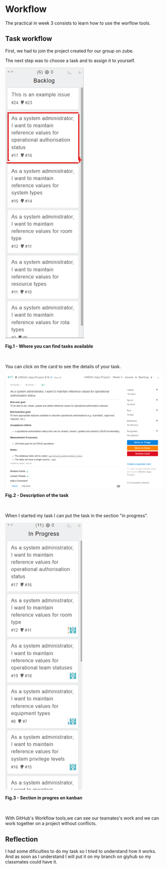 # Workflow

The practical in week 3 consists to learn how to use the worflow tools. 


## Task workflow

First, we had to join the project created for our group on zube.

The next step was to choose a task and to assign it to yourself.


![screenshot 1](images/assigner_tache.png)
<figcaption><b>Fig.1 - Where you can find tasks available</b></figcaption><br><br>

You can click on the card to see the details of your task.


![screenshot 1](images/details_tache.png)
<figcaption><b>Fig.2 - Description of the task</b></figcaption><br><br>

When I started my task I can put the task in the section "in progress".

![screenshot 1](images/in_progres.png)
<figcaption><b>Fig.3 - Section in progres on kanban</b></figcaption><br><br>

With GitHub's Workflow tools,we can see our teamates's work and we can work together on a project without conflicts.

## Reflection

I had some dificulties to do my task so I tried to understand how it works.
And as soon as I understand I will put it on my branch on giyhub so my classmates could have it.
